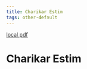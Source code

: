 ```yaml
---
title: Charikar Estim
tags: other-default
---
```


[local pdf](../../../pdfs/charikar-estim.pdf)

# Charikar Estim
